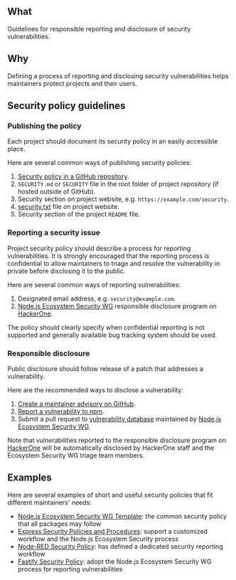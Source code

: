 ## What

Guidelines for responsible reporting and disclosure of security vulnerabilities.

## Why

Defining a process of reporting and disclosing security vulnerabilities helps maintainers protect projects and their users.

## Security policy guidelines

### Publishing the policy

Each project should document its security policy in an easily accessible place.

Here are several common ways of publishing security policies:

1. [Security policy in a GitHub repository](https://help.github.com/en/github/managing-security-vulnerabilities/adding-a-security-policy-to-your-repository).
1. `SECURITY.md` or `SECURITY` file in the root folder of project repository (if hosted outside of GitHub).
1. Security section on project website, e.g. `https://example.com/security`.
1. [security.txt](https://securitytxt.org/) file on project website.
1. Security section of the project `README` file.

### Reporting a security issue

Project security policy should describe a process for reporting vulnerabilities. It is strongly encouraged that the reporting process is confidential to allow maintainers to triage and resolve the vulnerability in private before disclosing it to the public.

Here are several common ways of reporting vulnerabilities:

1. Designated email address, e.g. `security@example.com`.
1. [Node.js Ecosystem Security WG](https://github.com/nodejs/security-wg) responsible disclosure program on [HackerOne](https://hackerone.com/nodejs-ecosystem).

The policy should clearly specify when confidential reporting is not supported and generally available bug tracking system should be used.

### Responsible disclosure

Public disclosure should follow release of a patch that addresses a vulnerability.

Here are the recommended ways to disclose a vulnerability:

1. [Create a maintainer advisory on GitHub](https://help.github.com/en/github/managing-security-vulnerabilities/creating-a-maintainer-security-advisory).
1. [Report a vulnerability to npm](https://www.npmjs.com/advisories/report).
1. Submit a pull request to [vulnerability database](https://github.com/nodejs/security-wg/blob/master/processes/vuln_db.md) maintained by [Node.js Ecosystem Security WG](https://github.com/nodejs/security-wg).

Note that vulnerabilities reported to the responsible disclosure program on [HackerOne](https://hackerone.com/nodejs-ecosystem) will be automatically disclosed by HackerOne staff and the Ecosystem Security WG triage team members.

## Examples

Here are several examples of short and useful security policies that fit different maintainers' needs:

- [Node.js Ecosystem Security WG Template](https://github.com/nodejs/security-wg/blob/master/processes/responsible_disclosure_template.md): the common security policy that all packages may follow
- [Express Security Policies and Procedures](https://github.com/expressjs/express/security/policy): support a customized workflow and the Node.js Ecosystem Security process
- [Node-RED Security Policy](https://github.com/node-red/node-red/security/policy): has defined a dedicated security reporting workflow
- [Fastify Security Policy](https://github.com/fastify/fastify/blob/master/SECURITY.md): adopt the Node.js Ecosystem Security WG process for reporting vulnerabilities
